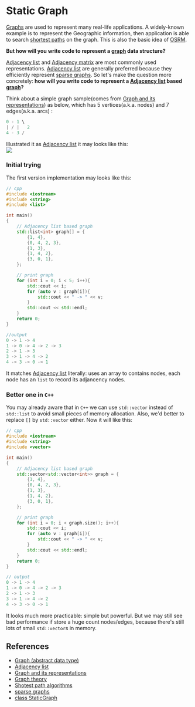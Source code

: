 # Static Graph
[Graphs](https://en.wikipedia.org/wiki/Graph_(abstract_data_type)) are used to represent many real-life applications. A widely-known example is to represent the Geographic information, then application is able to search [shortest paths](https://en.wikipedia.org/wiki/Shortest_path_problem) on the graph. This is also the basic idea of [OSRM](https://github.com/Project-OSRM/osrm-backend).      

**But how will you write code to represent a [graph](https://en.wikipedia.org/wiki/Graph_(abstract_data_type)) data structure?**    

[Adjacency list](https://en.wikipedia.org/wiki/Adjacency_list) and [Adjacency matrix](https://en.wikipedia.org/wiki/Adjacency_matrix) are most commonly used representations. [Adjacency list](https://en.wikipedia.org/wiki/Adjacency_list) are generally preferred because they efficiently represent [sparse graphs](https://en.wikipedia.org/wiki/Dense_graph). So let's make the question more concretely: **how will you write code to represent a [Adjacency list](https://en.wikipedia.org/wiki/Adjacency_list) based [graph](https://en.wikipedia.org/wiki/Graph_(abstract_data_type))?**     


Think about a simple graph sample(comes from [Graph and its representations](https://www.geeksforgeeks.org/graph-and-its-representations/)) as below, which has 5 vertices(a.k.a. nodes) and 7 edges(a.k.a. arcs) :    
```c++
0 - 1 \
| / |   2
4 - 3 /
```
Illustrated it as [Adjacency list](https://en.wikipedia.org/wiki/Adjacency_list) it may looks like this:    
![](https://cdncontribute.geeksforgeeks.org/wp-content/uploads/listadjacency.png)     

### Initial trying
The first version implementation may looks like this:     
```c++
// cpp
#include <iostream>
#include <string>
#include <list>

int main()
{
    // Adjacency list based graph
    std::list<int> graph[] = {
        {1, 4},
        {0, 4, 2, 3},
        {1, 3},
        {1, 4, 2},
        {3, 0, 1},
    };

    // print graph
    for (int i = 0; i < 5; i++){
        std::cout << i;
        for (auto v : graph[i]){
            std::cout << " -> " << v;
        }
        std::cout << std::endl;
    }
    return 0;
}

//output
0 -> 1 -> 4
1 -> 0 -> 4 -> 2 -> 3
2 -> 1 -> 3
3 -> 1 -> 4 -> 2
4 -> 3 -> 0 -> 1
```

It matches [Adjacency list](https://en.wikipedia.org/wiki/Adjacency_list) literally: uses an array to contains nodes, each node has an `list` to record its adjancency nodes.     

### Better one in `C++`
You may already aware that in `C++` we can use `std::vector` instead of `std::list` to avoid small pieces of memory allocation. Also, we'd better to replace `[]` by `std::vector` either. Now it will like this:    

```c++
// cpp
#include <iostream>
#include <string>
#include <vector>

int main()
{
    // Adjacency list based graph
    std::vector<std::vector<int>> graph = {
        {1, 4},
        {0, 4, 2, 3},
        {1, 3},
        {1, 4, 2},
        {3, 0, 1},
    };

    // print graph
    for (int i = 0; i < graph.size(); i++){
        std::cout << i;
        for (auto v : graph[i]){
            std::cout << " -> " << v;
        }
        std::cout << std::endl;
    }
    return 0;
}

// output
0 -> 1 -> 4
1 -> 0 -> 4 -> 2 -> 3
2 -> 1 -> 3
3 -> 1 -> 4 -> 2
4 -> 3 -> 0 -> 1
```
It looks much more practicable: simple but powerful. But we may still see bad performance if store a huge count nodes/edges, because there's still lots of small `std::vector`s in memory.        


## References
- [Graph (abstract data type)](https://en.wikipedia.org/wiki/Graph_(abstract_data_type))
- [Adjacency list](https://en.wikipedia.org/wiki/Adjacency_list)
- [Graph and its representations](https://www.geeksforgeeks.org/graph-and-its-representations/)
- [Graph theory](https://en.wikipedia.org/wiki/Graph_theory)
- [Shotest path algorithms](https://en.wikipedia.org/wiki/Shortest_path_problem#Algorithms)
- [sparse graphs](https://en.wikipedia.org/wiki/Dense_graph)
- [class StaticGraph](https://github.com/Project-OSRM/osrm-backend/blob/a3f1c2afb01ee23f23c88c1c3c78d31bbc88af48/include/util/static_graph.hpp#L119)

